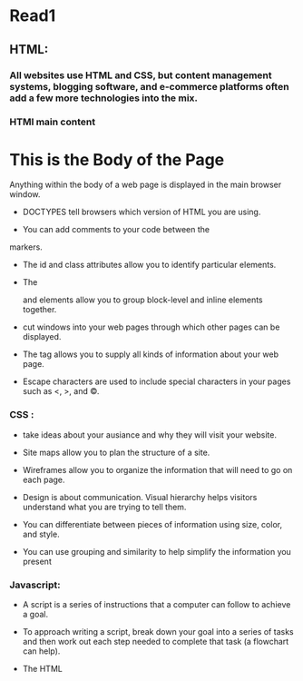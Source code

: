 # Read1
## HTML:
### All websites use HTML and CSS, but content management systems, blogging software, and e-commerce platforms often add a few more technologies into the mix.
### HTMl main content

 <html>
<head>
<title>This is the Title of the Page</title>
</head>
<body>
<h1>This is the Body of the Page</h1>
<p>Anything within the body of a web page is
displayed in the main browser window.</p>
</body>
</html>

* DOCTYPES tell browsers which version of HTML you
are using.

* You can add comments to your code between the
<!-- and --> markers.

* The id and class attributes allow you to identify
particular elements.

* The <div> and <span> elements allow you to group
block-level and inline elements together.

* <iframes> cut windows into your web pages through
which other pages can be displayed.

* The <meta> tag allows you to supply all kinds of
information about your web page.

* Escape characters are used to include special
characters in your pages such as <, >, and ©.

### CSS :

* take ideas about your ausiance and why they will visit your website.

* Site maps allow you to plan the structure of a site.

* Wireframes allow you to organize the information that
will need to go on each page.

* Design is about communication. Visual hierarchy helps
visitors understand what you are trying to tell them.

* You can differentiate between pieces of information
using size, color, and style.

* You can use grouping and similarity to help simplify
the information you present

### Javascript:

* A script is a series of instructions that a computer can follow to achieve a goal.

* To approach writing a script, break down your goal into
a series of tasks and then work out each step needed
to complete that task (a flowchart can help).

* The HTML <script> element is used in HTML pages
to tell the browser to load the JavaScript file (rather like
the <link> element can be used to load a CSS file).

